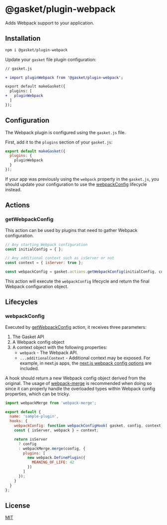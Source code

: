 # @gasket/plugin-webpack

Adds Webpack support to your application.

## Installation

```sh
npm i @gasket/plugin-webpack
```

Update your `gasket` file plugin configuration:

```diff
// gasket.js

+ import pluginWebpack from '@gasket/plugin-webpack';

export default makeGasket({
  plugins: [
+   pluginWebpack
  ]
});
```

## Configuration

The Webpack plugin is configured using the `gasket.js` file.

First, add it to the `plugins` section of your `gasket.js`:

```js
export default makeGasket({
  plugins: {
    pluginWebpack
  }
});
```

If your app was previously using the `webpack` property in the
`gasket.js`, you should update your configuration to use the
[webpackConfig] lifecycle instead.

## Actions

### getWebpackConfig

This action can be used by plugins that need to gather Webpack configuration.

```js
// Any starting Webpack configuration
const initialConfig = { };

// Any additional context such as isServer or not
const context = { isServer: true };

const webpackConfig = gasket.actions.getWebpackConfig(initialConfig, context);
```

This action will execute the `webpackConfig` lifecycle and return the final
Webpack configuration object.

## Lifecycles

### webpackConfig

Executed by [getWebpackConfig](#getwebpackconfig) action,
it receives three parameters:

1. The Gasket API
2. A Webpack config object
3. A context object with the following properties:
   * `webpack` - The Webpack API.
   * `...additionalContext` - Additional context may be exposed. For example, in next.js apps, the [next.js webpack config options](https://nextjs.org/docs/api-reference/next.config.js/custom-webpack-config) are included.

A hook should return a new Webpack config object derived from the original. The
usage of [webpack-merge] is recommended when doing so since it can properly
handle the overloaded types within Webpack config properties, which can be
tricky.

```js
import webpackMerge from 'webpack-merge';

export default {
  name: 'sample-plugin',
  hooks: {
    webpackConfig: function webpackConfigHook( gasket, config, context) {
    const { isServer, webpack } = context;

    return isServer
      ? config
      : webpackMerge.merge(config, {
        plugins: [
          new webpack.DefinePlugin({
            MEANING_OF_LIFE: 42
          })
        ]
      });
    }
  }
};
```

## License

[MIT](./LICENSE.md)

<!-- LINKS -->

[webpack-merge]: https://github.com/survivejs/webpack-merge
[webpackConfig]: #webpackconfig
